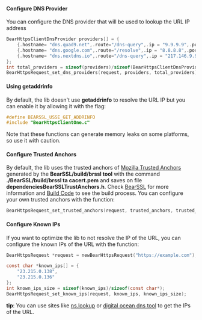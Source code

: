 #### Configure DNS Provider

You can configure the DNS provider that will be used to lookup the URL IP address
```c
BearHttpsClientDnsProvider providers[] = {
    {.hostname= "dns.quad9.net",.route="/dns-query",.ip = "9.9.9.9",.port=5053},
    {.hostname= "dns.google.com",.route="/resolve",.ip = "8.8.8.8",.port=443},
    {.hostname= "dns.nextdns.io",.route="/dns-query",.ip = "217.146.9.93",.port=443},
};
int total_providers = sizeof(providers)/sizeof(BearHttpsClientDnsProvider);
BearHttpsRequest_set_dns_providers(request, providers, total_providers);
```

#### Using **getaddrinfo**

By default, the lib doesn't use **getaddrinfo** to resolve the URL IP but you can enable it by allowing it with the flag:

```c
#define BEARSSL_USSE_GET_ADDRINFO
#include "BearHttpsClientOne.c"
```

Note that these functions can generate memory leaks on some platforms, so use it with caution.

#### Configure Trusted Anchors

By default, the lib uses the trusted anchors of [Mozilla Trusted Anchors](https://curl.se/ca/cacert.pem) generated by the **BearSSL/build/brssl tool** with the command **./BearSSL/build/brssl ta cacert.pem** and saves on file **dependenciesBearSSLTrustAnchors.h**. Check [BearSSL](https://bearssl.org/) for more information and [Build Code](/build/install_dependencies.lua) to see the build process. You can configure your own trusted anchors with the function:
```c
BearHttpsRequest_set_trusted_anchors(request, trusted_anchors, trusted_anchors_size);
```

#### Configure Known IPs
If you want to optimize the lib to not resolve the IP of the URL, you can configure the known IPs of the URL with the function:
```c
BearHttpsRequest *request = newBearHttpsRequest("https://example.com");

const char *known_ips[] = {
    "23.215.0.138",
    "23.215.0.136"
};
int known_ips_size = sizeof(known_ips)/sizeof(const char*);
BearHttpsRequest_set_known_ips(request, known_ips, known_ips_size);
```
**tip**: You can use sites like [ns.lookup](https://www.nslookup.io/) or [digital ocean dns tool](https://www.digitalocean.com/community/tools/dns) to get the IPs of the URL.
